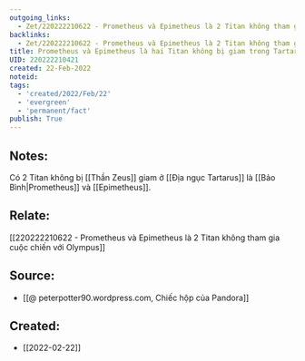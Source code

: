 ```yaml
---
outgoing_links:
  - Zet/220222210622 - Prometheus và Epimetheus là 2 Titan không tham gia cuộc chiến với Olympus
backlinks:
  - Zet/220222210622 - Prometheus và Epimetheus là 2 Titan không tham gia cuộc chiến với Olympus
title: Prometheus và Epimetheus là hai Titan không bị giam trong Tartarus
UID: 220222210421
created: 22-Feb-2022
noteid:
tags:
  - 'created/2022/Feb/22'
  - 'evergreen'
  - 'permanent/fact'
publish: True
---
```

## Notes:
Có 2 Titan không bị [[Thần Zeus]] giam ở [[Địa ngục Tartarus]] là [[Bảo Bình|Prometheus]] và [[Epimetheus]].

## Relate:
[[220222210622 - Prometheus và Epimetheus là 2 Titan không tham gia cuộc chiến với Olympus]]

## Source:
- [[@ peterpotter90.wordpress.com, Chiếc hộp của Pandora]]




## Created:
- [[2022-02-22]]

